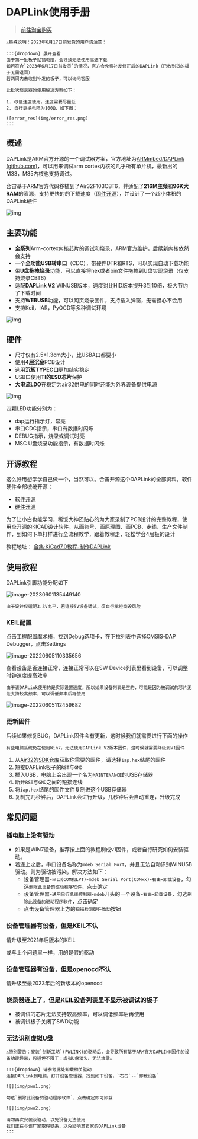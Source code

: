# DAPLink使用手册

> [前往淘宝购买](https://item.taobao.com/item.htm?id=722898279573)

```{warning}
⚠特殊说明：2023年6月17日前发货的用户请注意：

:::{dropdown} 展开查看
由于第一批板子贴错电阻，会导致无法使用高速下载  
如若符合`2023年6月17日前发货`的情况，官方会免费补发修正后的DAPLink（已收到货的板子无需退回）  
若两周内未收到补发的板子，可以询问客服

此批次烧录器的使用解决方案如下：

1. 改低速度使用，速度需要尽量低
2. 自行更换电阻为100Ω，如下图：

![error_res](img/error_res.png)
:::
```

## **概述**

DAPLink是ARM官方开源的一个调试器方案，官方地址为[ARMmbed/DAPLink (github.com)](https://github.com/ARMmbed/DAPLink)，可以用来调试arm cortex内核的几乎所有单片机，最新出的M33，M85内核也支持调试。

合宙基于ARM官方代码移植到了Air32F103CBT6，并适配了**216M主频**和**96K大RAM**的资源，支持更快的的下载速度（[固件开源](https://gitee.com/openLuat/daplink)），并设计了一个超小体积的DAPLink硬件

![img](img/1685598778508-1.jpg)

## 主要功能

- **全系列**Arm-cortex内核芯片的调试和烧录，ARM官方维护，后续新内核依然会支持
- 一个**全功能USB转串口**（CDC），带硬件DTR和RTS，可以实现自动下载功能
- 带**U盘拖拽烧录**功能，可以直接将hex或者bin文件拖拽到U盘实现烧录（仅支持烧录CBT6）
- 适配**DAPLink V2** WINUSB版本，速度对比HID版本提升3到10倍，极大节约了下载时间
- 支持**WEBUSB**功能，可以网页烧录固件，支持插入弹窗，无需担心不会用
- 支持Keil，IAR，PyOCD等多种调试环境

![img](img/1685598783342-4.png)

## 硬件

- 尺寸仅有2.5*1.3cm大小，比USBA口都要小
- 使用**4层沉金**PCB设计
- 选用**沉板TYPEC口**更加结实稳定
- USB口使用**TI的ESD芯片**保护
- **大电流LDO**在稳定为air32供电的同时还能为外界设备提供电源

![img](img/1685598788015-7.jpg)

四颗LED功能分别为：

- dap运行指示灯，常亮
- 串口CDC指示，串口有数据时闪烁
- DEBUG指示，烧录或调试时亮
- MSC U盘烧录功能指示，有数据时闪烁

## 开源教程

这么好用想学学自己做一个，当然可以。合宙开源这个DAPLink的全部资料，软件硬件全部统统开源：

- [软件开源](https://gitee.com/openLuat/daplink)
- [硬件开源](https://gitee.com/openLuat/luatos-broads/tree/master/broads/DAPLink-V2)

为了让小白也能学习，稀饭大神还贴心的为大家录制了PCB设计的完整教程，使用全开源的KICAD设计软件，从画符号、画原理图、画PCB、走线、生产文件制作，到如何下单打样进行全流程教学，跟着教程走，轻松学会4层板的设计

教程地址： [合集·KiCad7.0教程-制作DAPLink](https://space.bilibili.com/393224264/channel/collectiondetail?sid=1241842)

## 使用教程

DAPLink引脚功能分配如下

![image-20230601135449140](img/image-20230601135449140.png)

```{note}
由于设计仅适配3.3V电平，若连接5V设备调试，须自行承担烧毁风险
```

### KEIL配置

点击工程配置魔术棒，找到Debug选项卡，在下拉列表中选择CMSIS-DAP Debugger，点击Settings

![image-20220605110335656](img/image-20220605110335656.png)

查看设备是否连接正常，连接正常可以在SW Device列表里看到设备，可以调整时钟速度提高效率

```{note}
由于该DAPLink使用的是实际设置速度，所以如果设备列表是空的，可能是因为被调试的芯片无法支持较高频率，可以调低频率后再使用
```

![image-20220605112459682](img/image-20220605112459682.png)

### 更新固件

后续如果修复BUG，DAPLink固件会有更新，这时候我们就需要进行下面的操作  

```{note}
有些电脑系统仍在使用Win7，无法使用DAPLink V2版本固件，这时候就需要降级到V1固件
```

1. 从[Air32的SDK仓库](https://gitee.com/openLuat/luatos-soc-air32f103/tree/master/AIR_Jlink_Keil)获取你需要的固件，请选择`iap.hex`结尾的固件
2. 短接DAPLink板子的`RST`与`GND`
3. 插入USB，电脑上会出现一个名为`MAINTENANCE`的USB存储器
4. 断开`RST`与`GND`之间的短接连线
5. 将`iap.hex`结尾的固件文件复制进这个USB存储器
6. 复制完几秒钟后，DAPLink会进行升级，几秒钟后会自动重连，升级完成

## 常见问题

### 插电脑上没有驱动

- 如果是WIN7设备，推荐按上面的教程刷成v1固件，或者自行研究如何安装驱动。
- 若连上之后，串口设备名称为`mdeb Serial Port`，并且无法自动识别WINUSB驱动。则为驱动被污染，解决方法如下：
    - 设备管理器-`串口(COM和LPT)`-`mdeb Serial Port(COMxx)`-`右击`-`卸载设备`，勾选`删除此设备的驱动程序软件`，点击确定
    - 设备管理器-`通用串行总线控制器`-`mdeb`开头的一个设备-`右击`-`卸载设备`，勾选`删除此设备的驱动程序软件`，点击确定
    - 点击设备管理器上方的`扫描检测硬件改动`按钮

### 设备管理器有设备，但是KEIL不认

请升级至2021年后版本的KEIL

或与上个问题里一样，用的是假的驱动

### 设备管理器有设备，但是openocd不认

请升级至最2023年后的新版本的openocd

### 烧录器连上了，但是KEIL设备列表里不显示被调试的板子

- 被调试的芯片无法支持较高频率，可以调低频率后再使用
- 被调试板子关闭了SWD功能

### 无法识别虚拟U盘

```{warning}
⚠特别警告：安装`创新工坊`(PWLINK)的驱动后，会导致所有基于ARM官方DAPLINK固件的设备功能异常，包括但不限于：虚拟U盘消失、无法烧录。  

:::{dropdown} 请参考此处卸载相关驱动
连接DAPLink到电脑，打开设备管理器，找到如下设备，`右击`--`卸载设备`

![](img/pwu1.png)

勾选`删除此设备的驱动程序软件`，点击确定即可卸载

![](img/pwu2.png)

请勿再次安装该驱动，以免设备无法使用  
我们正在与该厂家取得联系，以免影响其它家的DAPLink设备
:::
```

